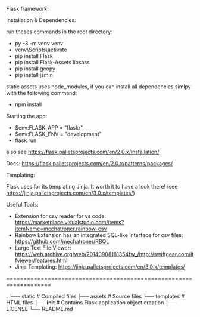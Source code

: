 Flask framework:

Installation & Dependencies:

  run theses commands in the root directory:

  - py -3 -m venv venv
  - venv\Scripts\activate
  - pip install Flask
  - pip install Flask-Assets libsass
  - pip install geopy
  - pip install jsmin 
  
  static assets uses node_modules, if you can install all 
  dependencies simlpy with the following command:

  - npm install 

Starting the app:

  - $env:FLASK_APP = "flaskr"  
  - $env:FLASK_ENV = "development"
  - flask run

  also see https://flask.palletsprojects.com/en/2.0.x/installation/
 
  Docs: https://flask.palletsprojects.com/en/2.0.x/patterns/packages/

Templating:

  Flask uses for its templating Jinja. It worth it to have a look
  there! (see https://jinja.palletsprojects.com/en/3.0.x/templates/)

Useful Tools: 

  - Extension for csv reader for vs code: https://marketplace.visualstudio.com/items?itemName=mechatroner.rainbow-csv
  - Rainbow Extension has an integrated SQL-like interface for csv files: https://github.com/mechatroner/RBQL
  - Large Text File Viewer: https://web.archive.org/web/20140908181354fw_/http://swiftgear.com/ltfviewer/features.html
  - Jinja Templating: https://jinja.palletsprojects.com/en/3.0.x/templates/

===================================================================

.
├── static                   # Compiled files
├── assets                   # Source files 
├── templates                # HTML files
├── __init__                 # Contains Flask application object creation
├── LICENSE
└── README.md

